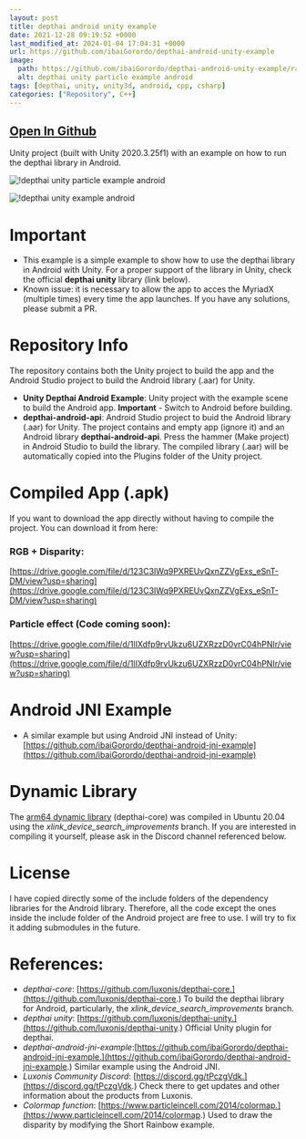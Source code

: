 ```yaml
---
layout: post
title: depthai android unity example
date: 2021-12-28 09:19:52 +0000
last_modified_at: 2024-01-04 17:04:31 +0000
url: https://github.com/ibaiGorordo/depthai-android-unity-example
image:
  path: https://github.com/ibaiGorordo/depthai-android-unity-example/raw/main/doc/img/depthai_unity_android_particle_example.gif
  alt: depthai unity particle example android
tags: [depthai, unity, unity3d, android, cpp, csharp]
categories: ["Repository", C++]
---
```


## [Open In Github](https://github.com/ibaiGorordo/depthai-android-unity-example)

 Unity project (built with Unity 2020.3.25f1) with an example on how to run the depthai library in Android.

![!depthai unity particle example android](https://github.com/ibaiGorordo/depthai-android-unity-example/raw/main/doc/img/depthai_unity_android_particle_example.gif)

![!depthai unity example android](https://github.com/ibaiGorordo/depthai-android-unity-example/raw/main/doc/img/depthai_unity_android_example.gif)




# Important 
- This example is a simple example to show how to use the depthai library in Android with Unity. For a proper support of the library in Unity, check the official **depthai unity** library (link below).
- Known issue: it is necessary to allow the app to acces the MyriadX (multiple times) every time the app launches. If you have any solutions, please submit a PR.

# Repository Info
The repository contains both the Unity project to build the app and the Android Studio project to build the Android library (.aar) for Unity.
- **Unity Depthai Android Example**: Unity project with the example scene to build the Android app. **Important** - Switch to Android before building.
- **depthai-android-api**: Android Studio project to buid the Android library (.aar) for Unity. The project contains and empty app (ignore it) and an Android library **depthai-android-api**. Press the hammer (Make project) in Android Studio to build the library. The compiled library (.aar) will be automatically copied into the Plugins folder of the Unity project.

# Compiled App (.apk)

If you want to download the app directly without having to compile the project. You can download it from here:
 ### RGB + Disparity: 
  [https://drive.google.com/file/d/123C3IWq9PXREUvQxnZZVgExs_eSnT-DM/view?usp=sharing](https://drive.google.com/file/d/123C3IWq9PXREUvQxnZZVgExs_eSnT-DM/view?usp=sharing)

 ### Particle effect (Code coming soon): 
  [https://drive.google.com/file/d/1lIXdfp9rvUkzu6UZXRzzD0vrC04hPNIr/view?usp=sharing](https://drive.google.com/file/d/1lIXdfp9rvUkzu6UZXRzzD0vrC04hPNIr/view?usp=sharing)

# Android JNI Example
- A similar example but using Android JNI instead of Unity: [https://github.com/ibaiGorordo/depthai-android-jni-example](https://github.com/ibaiGorordo/depthai-android-jni-example)

# Dynamic Library
The [arm64 dynamic library](https://github.com/ibaiGorordo/depthai-android-jni-example/blob/main/app/src/main/libs/depthai/arm64-v8a/libdepthai-core.so) (depthai-core) was compiled in Ubuntu 20.04 using the *xlink_device_search_improvements* branch. If you are interested in compiling it yourself, please ask in the Discord channel referenced below.

# License
I have copied directly some of the include folders of the dependency libraries for the Android library. Therefore, all the code except the ones inside the include folder of the Android project are free to use. I will try to fix it adding submodules in the future.

# References:
- *depthai-core*: [https://github.com/luxonis/depthai-core.](https://github.com/luxonis/depthai-core.) To build the depthai library for Android, particularly, the *xlink_device_search_improvements* branch.
- *depthai unity*: [https://github.com/luxonis/depthai-unity.](https://github.com/luxonis/depthai-unity.) Official Unity plugin for depthai.
- *depthai-android-jni-example*:[https://github.com/ibaiGorordo/depthai-android-jni-example.](https://github.com/ibaiGorordo/depthai-android-jni-example.) Similar example using the Android JNI.
- *Luxonis Community Discord*: [https://discord.gg/tPczgVdk.](https://discord.gg/tPczgVdk.) Check there to get updates and other information about the products from Luxonis.
- *Colormap function*: [https://www.particleincell.com/2014/colormap.](https://www.particleincell.com/2014/colormap.) Used to draw the disparity by modifying the Short Rainbow example.


